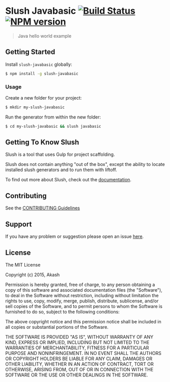 # Slush Javabasic [![Build Status](https://secure.travis-ci.org/akashvbabu/slush-javabasic.png?branch=master)](https://travis-ci.org/akashvbabu/slush-javabasic) [![NPM version](https://badge-me.herokuapp.com/api/npm/slush-javabasic.png)](http://badges.enytc.com/for/npm/slush-javabasic)

> Java hello world example


## Getting Started

Install `slush-javabasic` globally:

```bash
$ npm install -g slush-javabasic
```

### Usage

Create a new folder for your project:

```bash
$ mkdir my-slush-javabasic
```

Run the generator from within the new folder:

```bash
$ cd my-slush-javabasic && slush javabasic
```

## Getting To Know Slush

Slush is a tool that uses Gulp for project scaffolding.

Slush does not contain anything "out of the box", except the ability to locate installed slush generators and to run them with liftoff.

To find out more about Slush, check out the [documentation](https://github.com/slushjs/slush).

## Contributing

See the [CONTRIBUTING Guidelines](https://github.com/akashvbabu/slush-javabasic/blob/master/CONTRIBUTING.md)

## Support
If you have any problem or suggestion please open an issue [here](https://github.com/akashvbabu/slush-javabasic/issues).

## License 

The MIT License

Copyright (c) 2015, Akash

Permission is hereby granted, free of charge, to any person
obtaining a copy of this software and associated documentation
files (the "Software"), to deal in the Software without
restriction, including without limitation the rights to use,
copy, modify, merge, publish, distribute, sublicense, and/or sell
copies of the Software, and to permit persons to whom the
Software is furnished to do so, subject to the following
conditions:

The above copyright notice and this permission notice shall be
included in all copies or substantial portions of the Software.

THE SOFTWARE IS PROVIDED "AS IS", WITHOUT WARRANTY OF ANY KIND,
EXPRESS OR IMPLIED, INCLUDING BUT NOT LIMITED TO THE WARRANTIES
OF MERCHANTABILITY, FITNESS FOR A PARTICULAR PURPOSE AND
NONINFRINGEMENT. IN NO EVENT SHALL THE AUTHORS OR COPYRIGHT
HOLDERS BE LIABLE FOR ANY CLAIM, DAMAGES OR OTHER LIABILITY,
WHETHER IN AN ACTION OF CONTRACT, TORT OR OTHERWISE, ARISING
FROM, OUT OF OR IN CONNECTION WITH THE SOFTWARE OR THE USE OR
OTHER DEALINGS IN THE SOFTWARE.

